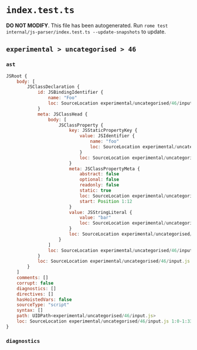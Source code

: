 # `index.test.ts`

**DO NOT MODIFY**. This file has been autogenerated. Run `rome test internal/js-parser/index.test.ts --update-snapshots` to update.

## `experimental > uncategorised > 46`

### `ast`

```javascript
JSRoot {
	body: [
		JSClassDeclaration {
			id: JSBindingIdentifier {
				name: "Foo"
				loc: SourceLocation experimental/uncategorised/46/input.js 1:6-1:9 (Foo)
			}
			meta: JSClassHead {
				body: [
					JSClassProperty {
						key: JSStaticPropertyKey {
							value: JSIdentifier {
								name: "foo"
								loc: SourceLocation experimental/uncategorised/46/input.js 1:19-1:22 (foo)
							}
							loc: SourceLocation experimental/uncategorised/46/input.js 1:19-1:22
						}
						meta: JSClassPropertyMeta {
							abstract: false
							optional: false
							readonly: false
							static: true
							loc: SourceLocation experimental/uncategorised/46/input.js 1:12-1:22
							start: Position 1:12
						}
						value: JSStringLiteral {
							value: "bar"
							loc: SourceLocation experimental/uncategorised/46/input.js 1:25-1:30
						}
						loc: SourceLocation experimental/uncategorised/46/input.js 1:12-1:31
					}
				]
				loc: SourceLocation experimental/uncategorised/46/input.js 1:0-1:33
			}
			loc: SourceLocation experimental/uncategorised/46/input.js 1:0-1:33
		}
	]
	comments: []
	corrupt: false
	diagnostics: []
	directives: []
	hasHoistedVars: false
	sourceType: "script"
	syntax: []
	path: UIDPath<experimental/uncategorised/46/input.js>
	loc: SourceLocation experimental/uncategorised/46/input.js 1:0-1:33
}
```

### `diagnostics`

```

```

